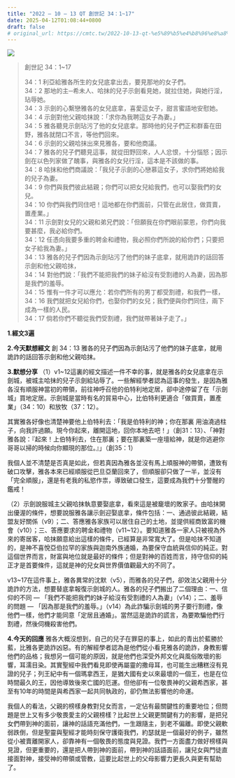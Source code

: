 ```yaml
---
title: "2022 – 10 – 13 QT 創世記 34：1~17"
date: 2025-04-12T01:08:44+0800
draft: false
# original_url: https://cmtc.tw/2022-10-13-qt-%e5%89%b5%e4%b8%96%e8%a8%98-34%ef%bc%9a117
---
```


![](/images/qt.jpg)
> 創世記 34：1\~17
>
> 34：1 利亞給雅各所生的女兒底拿出去，要見那地的女子們。  
> 34：2 那地的主─希未人、哈抹的兒子示劍看見她，就拉住她，與她行淫，玷辱她。  
> 34：3 示劍的心繫戀雅各的女兒底拿，喜愛這女子，甜言蜜語地安慰她。  
> 34：4 示劍對他父親哈抹說：「求你為我聘這女子為妻。」  
> 34：5 雅各聽見示劍玷污了他的女兒底拿。那時他的兒子們正和群畜在田野，雅各就閉口不言，等他們回來。  
> 34：6 示劍的父親哈抹出來見雅各，要和他商議。  
> 34：7 雅各的兒子們聽見這事，就從田野回來，人人忿恨，十分惱怒；因示劍在以色列家做了醜事，與雅各的女兒行淫，這本是不該做的事。  
> 34：8 哈抹和他們商議說：「我兒子示劍的心戀慕這女子，求你們將她給我的兒子為妻。  
> 34：9 你們與我們彼此結親；你們可以把女兒給我們，也可以娶我們的女兒。  
> 34：10 你們與我們同住吧！這地都在你們面前，只管在此居住，做買賣，置產業。」  
> 34：11 示劍對女兒的父親和弟兄們說：「但願我在你們眼前蒙恩，你們向我要甚麼，我必給你們。  
> 34：12 任憑向我要多重的聘金和禮物，我必照你們所說的給你們；只要把女子給我為妻。」  
> 34：13 雅各的兒子們因為示劍玷污了他們的妹子底拿，就用詭詐的話回答示劍和他父親哈抹，  
> 34：14 對他們說：「我們不能把我們的妹子給沒有受割禮的人為妻，因為那是我們的羞辱。  
> 34：15 惟有一件才可以應允：若你們所有的男丁都受割禮，和我們一樣，  
> 34：16 我們就把女兒給你們，也娶你們的女兒；我們便與你們同住，兩下成為一樣的人民。  
> 34：17 倘若你們不聽從我們受割禮，我們就帶著妹子走了。」

**1.經文3遍**

**2.今天默想經文**
創 34：13 雅各的兒子們因為示劍玷污了他們的妹子底拿，就用詭詐的話回答示劍和他父親哈抹。

**3.默想分享**
（1）v1\~12這裏的經文描述一件不幸的事，就是雅各的女兒底拿在示劍城，被城主哈抹的兒子示劍給玷辱了。一些解經學者認為這事的發生，是因為雅各沒有順服神當初的帶領，前往神呼召他的伯特利地定居，卻中途停留了在「示劍城」買地定居。示劍城是當時有名的貿易中心，比伯特利更適合「做買賣，置產業」（34：10）和放牧（37：12）。

其實雅各好像也清楚神要他上伯特利去：「我是伯特利的神；你在那裏 用油澆過柱子，向我許過願。現今你起來，離開這地，回你本地去吧！」（創31：13）、「神對雅各說：『起來！上伯特利去，住在那裏；要在那裏築一座壇給神，就是你逃避你哥哥以掃的時候向你顯現的那位。』」（創35：1）

我個人並不清楚是否真是如此，但若真因為雅各並沒有馬上順服神的帶領，遭致有破口攻擊，雅各本來已經順服從巴旦亞蘭回來了，但順服卻只做了一半，並沒有「完全順服」，還是有老我的私慾作祟，導致破口發生，這要成為我們十分警醒的鑑戒！

（2）示劍說服城主父親哈抹執意要娶底拿，看來這是被竉壞的敗家子。由哈抹開出優渥的條件，想要說服雅各讓示劍迎娶底拿，條件包括：一、通過彼此結親，結盟友好關係（v9）；二、答應雅各家族可以居住自己的土地，並提供經商致富的機會（v10）；三、答應要求的聘金和禮物（v11\~12）。要知道雅各一家人只被視為外來的寄居客，哈抹願意給出這樣的條件，已經算是非常寬大了。但是哈抹不知道的，是神不喜悅亞伯拉罕的家族與迦南外族通婚，為要保守血統與信仰的純正。對這個世界而言，財富與地位就是最好的條件；但是對神的百姓而言，持守信仰的純正才是首要條件，這就是神的兒女與世界價值觀最大的不同了。

v13\~17在這件事上，雅各異常的沈默（v5），而雅各的兒子們，卻效法父親用十分詭詐的方法，想要替底拿報復示劍城的人。雅各的兒子們搬出了二個理由：一、信仰的不同 — 「我們不能把我們的妹子給沒有受割禮的人為妻」（v14）；二、羞辱的問題 — 「因為那是我們的羞辱。」（v14）為此詐騙示劍城的男子要行割禮，像他們一樣，他們才能同意「定居且通婚」。當然這是詭詐的謊言，為要欺騙他們行割禮，然後伺機殺害他們。

**4.今天的回應**
雅各大概沒想到，自己的兒子在罪惡的事上，如此的青出於藍勝於藍，比雅各更詭詐凶惡。有的解經學者認為是他們從小看見雅各的詭詐，身教影響他們的品格；我想另一個可能的原因，就是他們也深受外邦文化與風俗敗壞的影響，耳濡目染。其實聖經中我們看見即使再屬靈的撒母耳，也可能生出糟糕沒有見證的兒子；列王紀中有一個瑪拿西王，是猶大國有史以來最壞的一個王，也是在位時間最久的王，因他導致後來亡國的厄運。但他卻有一位敬畏神的父親希西家，甚至有10年的時間是與希西家一起共同執政的，卻仍無法影響他的命運。

我個人的看法，父親的榜樣身教對兒女而言，一定佔有最關鍵性的重要地位；但問題是世上又有多少敬畏愛主的父親榜樣？比起世上父親更關鍵有力的影響，是把兒女們帶到神的面前，讓神的話語充滿他們，一生跟隨主，到老不偏離。即使父親軟弱跌倒，但是聖靈與聖經才能時刻保守護衛我們，約瑟就是一個最好的例子，雖然從小被賣離開家人，卻靠神有一個敬畏的態度與見證。我們一方面盡力做好榜樣與見證，但更重要的，還是把人帶到神的面前，帶到神的話語面前，讓兒女與門徒直接面對神，接受神的帶領或管教，這要比起世上的父母影響力更長久與更有幫助了。
